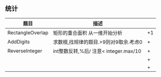 ## 统计

| 题目  | 描述 |    |
|---|  ---  | --- |
| RectangleOverlap  | 矩形的重合面积 从一维开始分析  | +1  |
| AddDigits  | 求数根,找规律的题目.>9则对9取余.考虑0  | +  |
| ReverseInteger  | int整数反转,%后/ 注意< integer.max/10  | +  |
|   |   | +  |
|   |   | +  |







